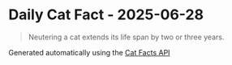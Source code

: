 # Daily Cat Fact - 2025-06-28

> Neutering a cat extends its life span by two or three years.

Generated automatically using the [Cat Facts API](https://catfact.ninja)
